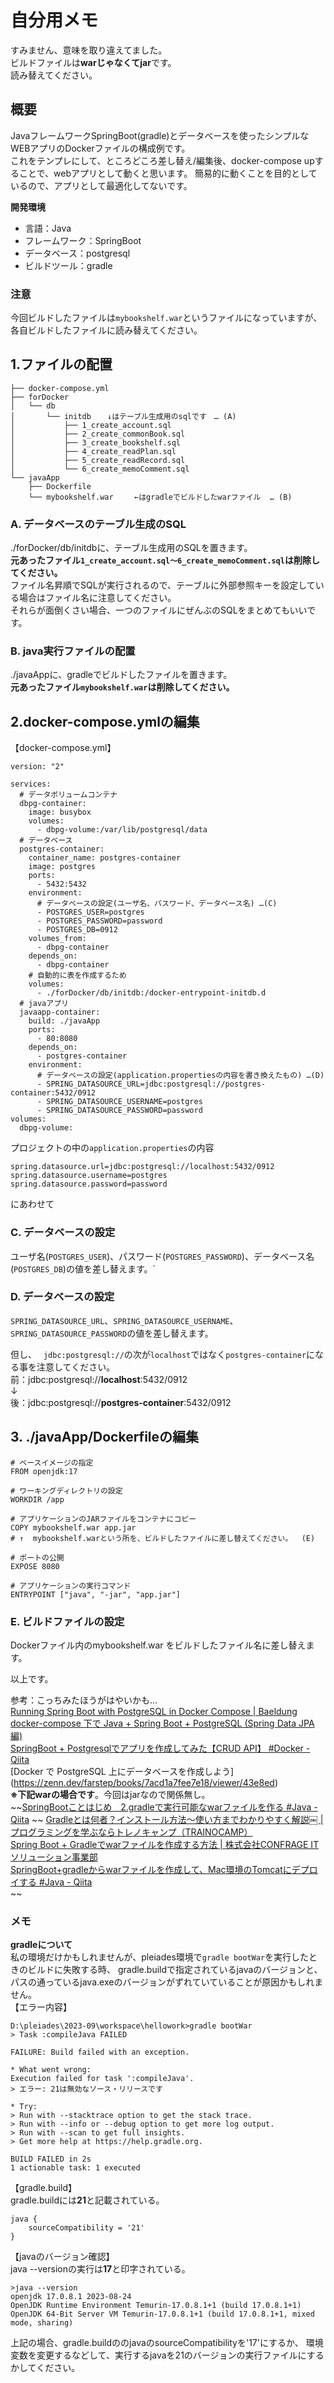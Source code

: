 # 自分用メモ
すみません、意味を取り違えてました。  
ビルドファイルは**warじゃなくてjar**です。  
読み替えてください。  

## 概要  
JavaフレームワークSpringBoot(gradle)とデータベースを使ったシンプルなWEBアプリのDockerファイルの構成例です。  
これをテンプレにして、ところどころ差し替え/編集後、docker-compose upすることで、webアプリとして動くと思います。 
簡易的に動くことを目的としているので、アプリとして最適化してないです。

**開発環境**  
- 言語：Java  
- フレームワーク：SpringBoot  
- データベース：postgresql 
- ビルドツール：gradle

### 注意
今回ビルドしたファイルは`mybookshelf.war`というファイルになっていますが、各自ビルドしたファイルに読み替えてください。

## 1.ファイルの配置  
```
├── docker-compose.yml
├── forDocker
│   └── db
│       └── initdb　  ↓はテーブル生成用のsqlです　… (A)
│           ├── 1_create_account.sql
│           ├── 2_create_commonBook.sql
│           ├── 3_create_bookshelf.sql
│           ├── 4_create_readPlan.sql
│           ├── 5_create_readRecord.sql
│           └── 6_create_memoComment.sql
└── javaApp
    ├── Dockerfile
    └── mybookshelf.war　   ←はgradleでビルドしたwarファイル  … (B)
```
### A. データベースのテーブル生成のSQL  
./forDocker/db/initdbに、テーブル生成用のSQLを置きます。  
**元あったファイル`1_create_account.sql～6_create_memoComment.sql`は削除してください。**   
ファイル名昇順でSQLが実行されるので、テーブルに外部参照キーを設定している場合はファイル名に注意してください。  
それらが面倒くさい場合、一つのファイルにぜんぶのSQLをまとめてもいいです。  
### B. java実行ファイルの配置  
./javaAppに、gradleでビルドしたファイルを置きます。  
**元あったファイル`mybookshelf.war`は削除してください。**

## 2.docker-compose.ymlの編集

【docker-compose.yml】  
```
version: "2"

services:
  # データボリュームコンテナ
  dbpg-container:
    image: busybox
    volumes:
      - dbpg-volume:/var/lib/postgresql/data
  # データベース
  postgres-container:
    container_name: postgres-container
    image: postgres
    ports:
      - 5432:5432
    environment:
      # データベースの設定(ユーザ名、パスワード、データベース名) …(C)
      - POSTGRES_USER=postgres
      - POSTGRES_PASSWORD=password
      - POSTGRES_DB=0912
    volumes_from:
      - dbpg-container
    depends_on:
      - dbpg-container
    # 自動的に表を作成するため
    volumes:
      - ./forDocker/db/initdb:/docker-entrypoint-initdb.d
  # javaアプリ
  javaapp-container:
    build: ./javaApp
    ports:
      - 80:8080
    depends_on:
      - postgres-container
    environment:
      # データベースの設定(application.propertiesの内容を書き換えたもの) …(D)
      - SPRING_DATASOURCE_URL=jdbc:postgresql://postgres-container:5432/0912
      - SPRING_DATASOURCE_USERNAME=postgres
      - SPRING_DATASOURCE_PASSWORD=password
volumes:
  dbpg-volume:
```
  
プロジェクトの中の`application.properties`の内容
```
spring.datasource.url=jdbc:postgresql://localhost:5432/0912
spring.datasource.username=postgres
spring.datasource.password=password
```
にあわせて
### C. データベースの設定  
ユーザ名(`POSTGRES_USER`)、パスワード(`POSTGRES_PASSWORD`)、データベース名(`POSTGRES_DB`)の値を差し替えます。`  
### D. データベースの設定  
`SPRING_DATASOURCE_URL`、`SPRING_DATASOURCE_USERNAME`、`SPRING_DATASOURCE_PASSWORD`の値を差し替えます。

但し、　
`jdbc:postgresql://`の次が`localhost`ではなく`postgres-container`になる事を注意してください。  
前：jdbc:postgresql://**localhost**:5432/0912  
↓  
後：jdbc:postgresql://**postgres-container**:5432/0912

## 3. ./javaApp/Dockerfileの編集
```
# ベースイメージの指定
FROM openjdk:17

# ワーキングディレクトリの設定
WORKDIR /app

# アプリケーションのJARファイルをコンテナにコピー
COPY mybookshelf.war app.jar
# ↑  mybookshelf.warという所を、ビルドしたファイルに差し替えてください。  (E)

# ポートの公開
EXPOSE 8080

# アプリケーションの実行コマンド
ENTRYPOINT ["java", "-jar", "app.jar"]
```
### E. ビルドファイルの設定
Dockerファイル内のmybookshelf.war をビルドしたファイル名に差し替えます。

以上です。  
  
参考：こっちみたほうがはやいかも…  
[Running Spring Boot with PostgreSQL in Docker Compose | Baeldung](https://www.baeldung.com/spring-boot-postgresql-docker)  
[docker-compose 下で Java + Spring Boot + PostgreSQL (Spring Data JPA編)](https://zenn.dev/junki555/articles/de2c9844a1d101)  
[SpringBoot + Postgresqlでアプリを作成してみた【CRUD API】 #Docker - Qiita](https://qiita.com/kanfutrooper/items/d5b4ff8cf52d1a29102f)  
[Docker で PostgreSQL 上にデータベースを作成しよう]　(https://zenn.dev/farstep/books/7acd1a7fee7e18/viewer/43e8ed)  
**※下記warの場合です**。今回はjarなので関係無し。  
~~[SpringBootことはじめ　2.gradleで実行可能なwarファイルを作る #Java - Qiita](https://qiita.com/suganury/items/6e4f1a7fd4e37608a5cc) ~~ 
[Gradleとは何者？インストール方法〜使い方までわかりやすく解説￼ | プログラミングを学ぶならトレノキャンプ（TRAINOCAMP）](https://camp.trainocate.co.jp/magazine/about-gradle/)    
[Spring Boot + Gradleでwarファイルを作成する方法 | 株式会社CONFRAGE ITソリューション事業部](https://confrage.jp/spring-boot-gradle%e3%81%a7war%e3%83%95%e3%82%a1%e3%82%a4%e3%83%ab%e3%82%92%e4%bd%9c%e6%88%90%e3%81%99%e3%82%8b%e6%96%b9%e6%b3%95/)    
[SpringBoot+gradleからwarファイルを作成して、Mac環境のTomcatにデプロイする #Java - Qiita](https://qiita.com/ShinPun/items/2e2e646e60f2dada9ede)  
~~
### メモ  
**gradleについて**  
私の環境だけかもしれませんが、pleiades環境で```gradle bootWar```を実行したときのビルドに失敗する時、
gradle.buildで指定されているjavaのバージョンと、パスの通っているjava.exeのバージョンがずれていていることが原因かもしれません。  
【エラー内容】  
```
D:\pleiades\2023-09\workspace\hellowork>gradle bootWar
> Task :compileJava FAILED

FAILURE: Build failed with an exception.

* What went wrong:
Execution failed for task ':compileJava'.
> エラー: 21は無効なソース・リリースです

* Try:
> Run with --stacktrace option to get the stack trace.
> Run with --info or --debug option to get more log output.
> Run with --scan to get full insights.
> Get more help at https://help.gradle.org.

BUILD FAILED in 2s
1 actionable task: 1 executed
```
【gradle.build】  
gradle.buildには**21**と記載されている。
```
java {
	sourceCompatibility = '21'
}
```
【javaのバージョン確認】  
java --versionの実行は**17**と印字されている。
```
>java --version
openjdk 17.0.8.1 2023-08-24
OpenJDK Runtime Environment Temurin-17.0.8.1+1 (build 17.0.8.1+1)
OpenJDK 64-Bit Server VM Temurin-17.0.8.1+1 (build 17.0.8.1+1, mixed mode, sharing)
```
上記の場合、gradle.buildののjavaのsourceCompatibilityを'17'にするか、
環境変数を変更するなどして、実行するjavaを21のバージョンの実行ファイルにするかしてください。

